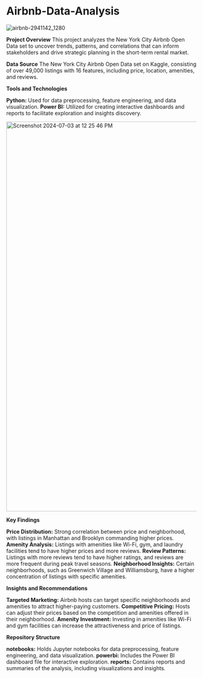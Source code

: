 # Airbnb-Data-Analysis
![airbnb-2941142_1280](https://github.com/BeheraSas/Airbnb-Data-Analysis/assets/148372851/17dfd6f6-4e61-4197-996e-67928d43f17a)

**Project Overview**
This project analyzes the New York City Airbnb Open Data set to uncover trends, patterns, and correlations that can inform stakeholders and drive strategic planning in the short-term rental market.

**Data Source**
The New York City Airbnb Open Data set on Kaggle, consisting of over 49,000 listings with 16 features, including price, location, amenities, and reviews.

**Tools and Technologies**

**Python:** Used for data preprocessing, feature engineering, and data visualization.
**Power BI:** Utilized for creating interactive dashboards and reports to facilitate exploration and insights discovery.

<img width="1033" alt="Screenshot 2024-07-03 at 12 25 46 PM" src="https://github.com/BeheraSas/Airbnb-Data-Analysis/assets/148372851/554c89a6-3121-491c-840c-e1dd1c01d075">

**Key Findings**

**Price Distribution:** Strong correlation between price and neighborhood, with listings in Manhattan and Brooklyn commanding higher prices.
**Amenity Analysis:** Listings with amenities like Wi-Fi, gym, and laundry facilities tend to have higher prices and more reviews.
**Review Patterns:** Listings with more reviews tend to have higher ratings, and reviews are more frequent during peak travel seasons.
**Neighborhood Insights:** Certain neighborhoods, such as Greenwich Village and Williamsburg, have a higher concentration of listings with specific amenities.

**Insights and Recommendations**

**Targeted Marketing:** Airbnb hosts can target specific neighborhoods and amenities to attract higher-paying customers.
**Competitive Pricing:** Hosts can adjust their prices based on the competition and amenities offered in their neighborhood.
**Amenity Investment:** Investing in amenities like Wi-Fi and gym facilities can increase the attractiveness and price of listings.

**Repository Structure**

**notebooks:** Holds Jupyter notebooks for data preprocessing, feature engineering, and data visualization.
**powerbi:** Includes the Power BI dashboard file for interactive exploration.
**reports:** Contains reports and summaries of the analysis, including visualizations and insights.
